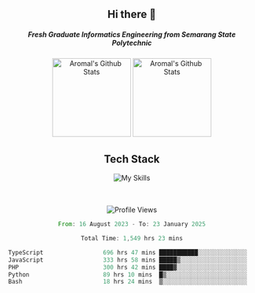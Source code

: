 <div align="center">
  <h2>Hi there 👋</h2>

  <h5>Fresh Graduate Informatics Engineering from Semarang State Polytechnic</h5>

  <img
    height="160"
    alt="Aromal's Github Stats"
    src="https://github-readme-stats.vercel.app/api?username=dafariski77&show_icons=true&theme=tokyonight&count_private=true"
  />
  <img
    alt="Aromal's Github Stats"
    height="160"
    src="https://github-readme-stats.vercel.app/api/top-langs/?username=dafariski77&layout=compact&theme=tokyonight"
  />

  <h2>Tech Stack</h2>
  
![My Skills](https://simpleskill.icons.workers.dev/svg?i=typescript,next.js,react,tailwindcss,shadcnui,reactquery,prisma,socketdotio,zod)

  <br /><br />
  <img src="https://komarev.com/ghpvc/?username=dafariski77&abbreviated=true" alt="Profile Views">
    
  <!--START_SECTION:waka-->

```rust
From: 16 August 2023 - To: 23 January 2025

Total Time: 1,549 hrs 23 mins

TypeScript                 696 hrs 47 mins ███████████░░░░░░░░░░░░░░   44.53 %
JavaScript                 333 hrs 58 mins █████▒░░░░░░░░░░░░░░░░░░░   21.34 %
PHP                        300 hrs 42 mins ████▓░░░░░░░░░░░░░░░░░░░░   19.22 %
Python                     89 hrs 10 mins  █▒░░░░░░░░░░░░░░░░░░░░░░░   05.70 %
Bash                       18 hrs 24 mins  ▒░░░░░░░░░░░░░░░░░░░░░░░░   01.18 %
```

<!--END_SECTION:waka-->
</div>
